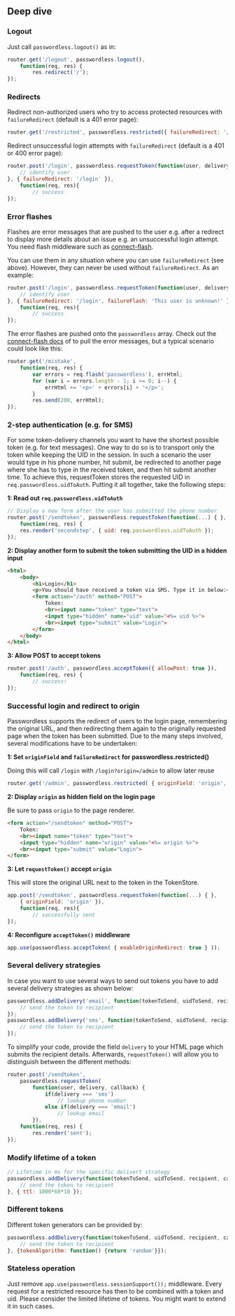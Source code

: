 ## Deep dive

### Logout
Just call `passwordless.logout()` as in:
```javascript
router.get('/logout', passwordless.logout(),
	function(req, res) {
		res.redirect('/');
});
```

### Redirects
Redirect non-authorized users who try to access protected resources with `failureRedirect` (default is a 401 error page):
```javascript
router.get('/restricted', passwordless.restricted({ failureRedirect: '/login' });
```

Redirect unsuccessful login attempts with `failureRedirect` (default is a 401 or 400 error page):
```javascript
router.post('/login', passwordless.requestToken(function(user, delivery, callback) {
	// identify user
}, { failureRedirect: '/login' }),
	function(req, res){
		// success
});
```

### Error flashes
Flashes are error messages that are pushed to the user e.g. after a redirect to display more details about an issue e.g. an unsuccessful login attempt. You need flash middleware such as [connect-flash](https://www.npmjs.org/package/connect-flash).

You can use them in any situation where you can use `failureRedirect` (see above). However, they can never be used without `failureRedirect`. As an example:
```javascript
router.post('/login', passwordless.requestToken(function(user, delivery, callback) {
	// identify user
}, { failureRedirect: '/login', failureFlash: 'This user is unknown!' }),
	function(req, res){
		// success
});
```

The error flashes are pushed onto the `passwordless` array. Check out the [connect-flash docs](https://github.com/jaredhanson/connect-flash) of to pull the error messages, but a typical scenario could look like this:

```javascript
router.get('/mistake',
	function(req, res) {
		var errors = req.flash('passwordless'), errHtml;
		for (var i = errors.length - 1; i >= 0; i--) {
			errHtml += '<p>' + errors[i] + '</p>';
		}
		res.send(200, errHtml);
});
```

### 2-step authentication (e.g. for SMS)
For some token-delivery channels you want to have the shortest possible token (e.g. for text messages). One way to do so is to transport only the token while keeping the UID in the session. In such a scenario the user would type in his phone number, hit submit, be redirected to another page where she has to type in the received token, and then hit submit another time. To achieve this, requestToken stores the requested UID in `req.passwordless.uidToAuth`. Putting it all together, take the following steps:

**1: Read out `req.passwordless.uidToAuth`**

```javascript
// Display a new form after the user has submitted the phone number
router.post('/sendtoken', passwordless.requestToken(function(...) { },
	function(req, res) {
  	res.render('secondstep', { uid: req.passwordless.uidToAuth });
});
```

**2: Display another form to submit the token submitting the UID in a hidden input**

```html
<html>
	<body>
		<h1>Login</h1>
		<p>You should have received a token via SMS. Type it in below:</p>
		<form action="/auth" method="POST">
			Token:
			<br><input name="token" type="text">
			<input type="hidden" name="uid" value="<%= uid %>">
			<br><input type="submit" value="Login">
		</form>
	</body>
</html>
```

**3: Allow POST to accept tokens**

```javascript
router.post('/auth', passwordless.acceptToken({ allowPost: true }),
	function(req, res) {
		// success!
});
```

### Successful login and redirect to origin
Passwordless supports the redirect of users to the login page, remembering the original URL, and then redirecting them again to the originally requested page when the token has been submitted. Due to the many steps involved, several modifications have to be undertaken:

**1: Set `originField` and `failureRedirect` for passwordless.restricted()**

Doing this will call `/login` with `/login?origin=/admin` to allow later reuse
```javascript
router.get('/admin', passwordless.restricted( { originField: 'origin', failureRedirect: '/login' }));
```

**2: Display `origin` as hidden field on the login page**

Be sure to pass `origin` to the page renderer.
```html
<form action="/sendtoken" method="POST">
	Token:
	<br><input name="token" type="text">
	<input type="hidden" name="origin" value="<%= origin %>">
	<br><input type="submit" value="Login">
</form>
```

**3: Let `requestToken()` accept `origin`**

This will store the original URL next to the token in the TokenStore.
```javascript
app.post('/sendtoken', passwordless.requestToken(function(...) { }, 
	{ originField: 'origin' }),
	function(req, res){
		// successfully sent
});
```

**4: Reconfigure `acceptToken()` middleware**

```javascript
app.use(passwordless.acceptToken( { enableOriginRedirect: true } ));
```

### Several delivery strategies
In case you want to use several ways to send out tokens you have to add several delivery strategies as shown below:
```javascript
passwordless.addDelivery('email', function(tokenToSend, uidToSend, recipient, callback) {
	// send the token to recipient
});
passwordless.addDelivery('sms', function(tokenToSend, uidToSend, recipient, callback) {
	// send the token to recipient
});
```
To simplify your code, provide the field `delivery` to your HTML page which submits the recipient details. Afterwards, `requestToken()` will allow you to distinguish between the different methods:
```javascript
router.post('/sendtoken', 
	passwordless.requestToken(
		function(user, delivery, callback) {
			if(delivery === 'sms')
				// lookup phone number
			else if(delivery === 'email')
				// lookup email
		}),
	function(req, res) {
  		res.render('sent');
});
```

### Modify lifetime of a token
```javascript
// Lifetime in ms for the specific delivert strategy
passwordless.addDelivery(function(tokenToSend, uidToSend, recipient, callback) {
	// send the token to recipient
}, { ttl: 1000*60*10 });
```
### Different tokens
Different token generators can be provided by:
```javascript
passwordless.addDelivery(function(tokenToSend, uidToSend, recipient, callback) {
	// send the token to recipient
}, {tokenAlgorithm: function() {return 'random'}});
```

### Stateless operation
Just remove `app.use(passwordless.sessionSupport());` middleware. Every request for a restricted resource has then to be combined with a token and uid. Please consider the limited lifetime of tokens. You might want to extend it in such cases.
